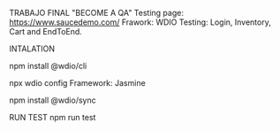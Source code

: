 TRABAJO FINAL "BECOME A QA"
Testing page: https://www.saucedemo.com/
Frawork: WDIO
Testing: Login, Inventory, Cart and EndToEnd.

INTALATION

npm install @wdio/cli

npx wdio config 
Framework: Jasmine

npm install @wdio/sync

RUN TEST 
npm run test

